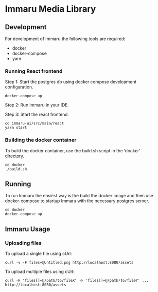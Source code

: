 # Immaru Media Library

## Development

For development of Immaru the following tools are required:

* docker
* docker-compose
* yarn

### Running React frontend

Step 1: Start the postgres db using docker compose development configuration.

    docker-compose up
    
Step 2: Run Immaru in your IDE.

Step 3: Start the react frontend.

    cd immaru-ui/src/main/react
    yarn start    

### Building the docker container

To build the docker container, use the build.sh script in the
'docker' directory.

    cd docker
    ./build.sh
    
## Running

To run Immaru the easiest way is the build the docker image
and then use docker-compose to startup Immaru with the necessary
postgres server.

    cd docker
    docker-compose up    
        
## Immaru Usage

### Uploading files
 
To upload a single file using cUrl:

    curl -v -F files=@Untitled.png http://localhost:8080/assets

To upload multiple files using cUrl:

    curl -F 'files[]=@/path/to/fileX' -F 'files[]=@/path/to/fileY' ... http://localhost:8080/assets
